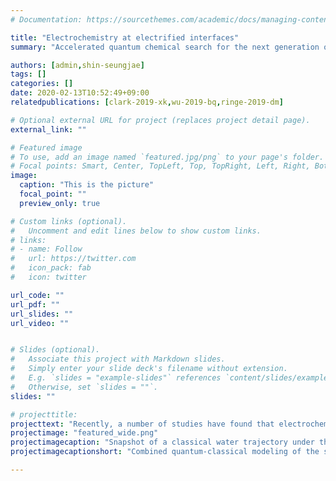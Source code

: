 ```yaml
---
# Documentation: https://sourcethemes.com/academic/docs/managing-content/

title: "Electrochemistry at electrified interfaces"
summary: "Accelerated quantum chemical search for the next generation of energy conversion and storage materials."

authors: [admin,shin-seungjae]
tags: []
categories: []
date: 2020-02-13T10:52:49+09:00
relatedpublications: [clark-2019-xk,wu-2019-bq,ringe-2019-dm]

# Optional external URL for project (replaces project detail page).
external_link: ""

# Featured image
# To use, add an image named `featured.jpg/png` to your page's folder.
# Focal points: Smart, Center, TopLeft, Top, TopRight, Left, Right, BottomLeft, Bottom, BottomRight.
image:
  caption: "This is the picture"
  focal_point: ""
  preview_only: true

# Custom links (optional).
#   Uncomment and edit lines below to show custom links.
# links:
# - name: Follow
#   url: https://twitter.com
#   icon_pack: fab
#   icon: twitter

url_code: ""
url_pdf: ""
url_slides: ""
url_video: ""


# Slides (optional).
#   Associate this project with Markdown slides.
#   Simply enter your slide deck's filename without extension.
#   E.g. `slides = "example-slides"` references `content/slides/example-slides.md`.
#   Otherwise, set `slides = ""`.
slides: ""

# projecttitle: 
projecttext: "Recently, a number of studies have found that electrochemical processes in batteries and electrolyzers are highly sensitive to the electrified solid-liquid interface. In addition, increasingly complex catalyst materials, such as carbon materials, single atom catalysts, 2D materials (MoS<sub>2</sub>, etc.) or semiconductors have been used. So far, adsorption energies of reaction intermediates have been used to rationalize catalyst activities on such materials, while the influence of the bias potential and solvation environment has been ignored. In this project, we develop and apply several techniques from continuum over classical approaches up to full first-principles machine learning to upscale quantum chemical calculations with Density Functional Theory towards a full representation of the solid-liquid interface and its realistic reaction environment."
projectimage: "featured_wide.png"
projectimagecaption: "Snapshot of a classical water trajectory under the influence of the quantum field of the surface (Au(322)). The contours depict the average oxygen (red) and hydrogen (white) spatial density that effects surface electrochemistry, in this case examplarily depicted by the *CO<sub>2</sub> intermediate."
projectimagecaptionshort: "Combined quantum-classical modeling of the solid-liquid interface."

---
```


